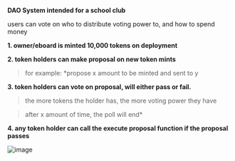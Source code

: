 **DAO System intended for a school club**


users can vote on who to distribute voting power to, and how to spend money

**1. owner/eboard is minted 10,000 tokens on deployment**

**2. token holders can make proposal on new token mints**

>for example: *propose x amount to be minted and sent to y

**3. token holders can vote on proposal, will either pass or fail.**

>the more tokens the holder has, the more voting power they have

>after x amount of time, the poll will end*

**4. any token holder can call the execute proposal function if the proposal passes**

  ![image](https://user-images.githubusercontent.com/100609687/190954451-e8bee2d1-58d7-4afa-b094-406ec5e00933.png)

